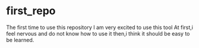 # first_repo
The first time to use this repository
I am very excited to use this tool 
At first,i feel nervous and do not know how to use it 
then,i think it should be easy to be learned.
